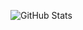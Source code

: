 ![GitHub Stats](https://github-readme-stats.vercel.app/api?username=tanzinabdul&show_icons=true&theme=radical)
